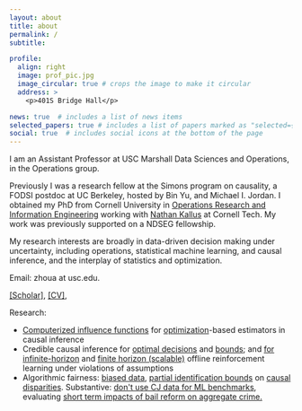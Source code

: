 ```yaml
---
layout: about
title: about
permalink: /
subtitle: 

profile:
  align: right
  image: prof_pic.jpg
  image_circular: true # crops the image to make it circular
  address: >
    <p>401S Bridge Hall</p>

news: true  # includes a list of news items
selected_papers: true # includes a list of papers marked as "selected={true}"
social: true  # includes social icons at the bottom of the page
---
```


I am an Assistant Professor at USC Marshall Data Sciences and Operations, in the Operations group. 

Previously I was a research fellow at the Simons program on causality, a FODSI postdoc at UC Berkeley, hosted by Bin Yu, and Michael I. Jordan. I obtained my PhD from Cornell University in [Operations Research and Information Engineering](http://www.orie.cornell.edu) working with [Nathan Kallus](nathankallus.com) at Cornell Tech. My work was previously supported on a NDSEG fellowship.

My research interests are broadly in data-driven decision making under uncertainty, including operations, statistical machine learning, and causal inference, and the interplay of statistics and optimization. 
        
Email: zhoua at usc.edu. 

[[Scholar]](https://scholar.google.com/citations?user=uSO4RPUAAAAJ&hl=en), [[CV]](https://github.com/angelamzhou/cv/blob/master/cv.pdf), 

Research: 
- [Computerized influence functions](https://arxiv.org/abs/2208.13701) for [optimization](https://arxiv.org/pdf/2202.12958)-based estimators in causal inference
- Credible causal inference for [optimal decisions](https://pubsonline.informs.org/doi/abs/10.1287/mnsc.2020.3699) and [bounds](https://arxiv.org/abs/1810.02894); and [for infinite-horizon](https://arxiv.org/abs/2002.04518) and [finite horizon (scalable)](https://arxiv.org/abs/2302.00662) offline reinforcement learning under violations of assumptions 
- Algorithmic fairness: [biased data](https://scholar.google.com/citations?view_op=view_citation&hl=en&user=uSO4RPUAAAAJ&sortby=pubdate&citation_for_view=uSO4RPUAAAAJ:u5HHmVD_uO8C), [partial identification bounds](https://scholar.google.com/citations?view_op=view_citation&hl=en&user=uSO4RPUAAAAJ&sortby=pubdate&citation_for_view=uSO4RPUAAAAJ:IjCSPb-OGe4C) on [causal disparities](https://scholar.google.com/citations?view_op=view_citation&hl=en&user=uSO4RPUAAAAJ&sortby=pubdate&citation_for_view=uSO4RPUAAAAJ:zYLM7Y9cAGgC). Substantive: [don't use CJ data for ML benchmarks](https://scholar.google.com/citations?view_op=view_citation&hl=en&user=uSO4RPUAAAAJ&sortby=pubdate&citation_for_view=uSO4RPUAAAAJ:0EnyYjriUFMC), evaluating [short term impacts of bail reform on aggregate crime.](https://scholar.google.com/citations?view_op=view_citation&hl=en&user=uSO4RPUAAAAJ&sortby=pubdate&citation_for_view=uSO4RPUAAAAJ:hqOjcs7Dif8C)